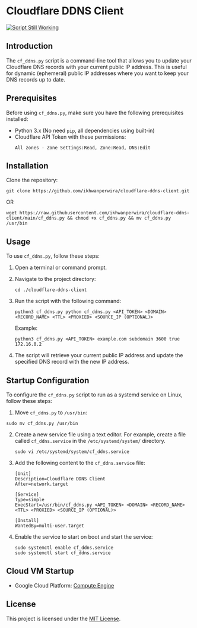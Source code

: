 # Cloudflare DDNS Client

[![Script Still Working](https://github.com/ikhwanperwira/cloudflare-ddns-client/actions/workflows/main.yml/badge.svg)](https://github.com/ikhwanperwira/cloudflare-ddns-client/actions/workflows/main.yml)

## Introduction
The `cf_ddns.py` script is a command-line tool that allows you to update your Cloudflare DNS records with your current public IP address. This is useful for dynamic (ephemeral) public IP addresses where you want to keep your DNS records up to date.

## Prerequisites
Before using `cf_ddns.py`, make sure you have the following prerequisites installed:

- Python 3.x (No need `pip`, all dependencies using built-in)
- Cloudflare API Token with these permissions:
  ```
  All zones - Zone Settings:Read, Zone:Read, DNS:Edit
  ```

## Installation
Clone the repository:
  ```shell
  git clone https://github.com/ikhwanperwira/cloudflare-ddns-client.git
  ```

  OR

  ```shell
  wget https://raw.githubusercontent.com/ikhwanperwira/cloudflare-ddns-client/main/cf_ddns.py && chmod +x cf_ddns.py && mv cf_ddns.py /usr/bin
  ```

## Usage
To use `cf_ddns.py`, follow these steps:

1. Open a terminal or command prompt.

2. Navigate to the project directory:
    ```shell
    cd ./cloudflare-ddns-client
    ```

3. Run the script with the following command:
    ```shell
    python3 cf_ddns.py python cf_ddns.py <API_TOKEN> <DOMAIN> <RECORD_NAME> <TTL> <PROXIED> <SOURCE_IP (OPTIONAL)>
    ```

    Example:
    ```shell
    python3 cf_ddns.py <API_TOKEN> example.com subdomain 3600 true 172.16.0.2
    ```

4. The script will retrieve your current public IP address and update the specified DNS record with the new IP address.

## Startup Configuration

To configure the `cf_ddns.py` script to run as a systemd service on Linux, follow these steps:

1. Move `cf_ddns.py` to `/usr/bin`:
  ```shell
  sudo mv cf_ddns.py /usr/bin
  ```

2. Create a new service file using a text editor. For example, create a file called `cf_ddns.service` in the `/etc/systemd/system/` directory.
    ```shell
    sudo vi /etc/systemd/system/cf_ddns.service
    ```

3. Add the following content to the `cf_ddns.service` file:
    ```
    [Unit]
    Description=Cloudflare DDNS Client
    After=network.target

    [Service]
    Type=simple
    ExecStart=/usr/bin/cf_ddns.py <API_TOKEN> <DOMAIN> <RECORD_NAME> <TTL> <PROXIED> <SOURCE_IP (OPTIONAL)>

    [Install]
    WantedBy=multi-user.target
    ```

4. Enable the service to start on boot and start the service:
    ```shell
    sudo systemctl enable cf_ddns.service
    sudo systemctl start cf_ddns.service
    ```

## Cloud VM Startup
* Google Cloud Platform: [Compute Engine](https://github.com/ikhwanperwira/cloudflare-ddns-client/blob/main/google-compute-engine-startup.md)


## License
This project is licensed under the [MIT License](LICENSE).
